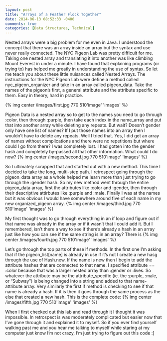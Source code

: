 ```yaml
---
layout: post
title: "Arrays of a Feather Flock Together"
date: 2014-06-13 08:52:33 -0400
comments: true
categories: [Data Structures, Technical]
---
```


Nested arrays were a big problem for me even in Java. I understood the concept that there was an array inside an array but the syntax and use never really connected. The NYC Pigeon Lab was pretty difficult for me. Taking one nested array and translating it into another was like climbing Mount Everest in under a minute.
I have found that explaining programs (or trying to) has helped me greatly in understanding the use of syntax. So let me teach you about these little nuisances called Nested Arrays.
The instructions for the NYC Pigeon Lab were define a method called nyc_pigeon_organizer and take in an array called pigeon_data. Take the names of the pigeon’s first, a general attribute and the attribute specific to them. Easy in theory, hard in practice.
<!-- more -->
{% img center /images/first.jpg 770 510'image' 'images' %}

Pigeon Data is a nested array so to get to the names you need to go through :color, then through :purple, then take each index in the name_array and put that into another array while deleting any repeats. But wait? Doesn’t gender only have one list of names? If I put those names into an array then I wouldn’t have to delete any repeats.
Well I tried that. Yes, I did get an array of names without complications and there were no repetitions but where could I go from there? I was completely lost. I had gotten into the gender hash and completely by-passed all that other information. What could I do now?
{% img center /images/second.jpg 770 510'image' 'images' %}

So I ultimately scrapped that and started out with a new method. This time I decided to take the long, multi-step path. I retrospect going through the pigeon_data array as a whole helped me learn more than just trying to go through the :gender hash.
So my new method went through the entire pigeon_data array, first the attributes like :color and :gender, then through their descriptive attirbutes like :purple and :male. Finally I was at the names but it was obvious I would have somewhere around five of each name in my new organized_pigeon array.
{% img center /images/third.jpg 770 510'image' 'images' %}

My first thought was to go through everything in an if loop and figure out if that name was already in the array or if it wasn’t that I could add it. But I remembered, isn’t there a way to see if there’s already a hash in an array just like how you can see if the same string is in an array?
There is
{% img center /images/fourth.jpg 770 510'image' 'images' %}

Let’s go through the top parts of these if methods. In the first one I’m asking that if the pigeon_list[name] is already in use if it’s not I create a new hasg through the use of Hash.new. If the name is new then I begin to add the attribute hashes that are connected to that name. I specified attribute == :color because that was a larger nested array than :gender or :lives. So whatever the attribute may be the attribute_specific (ie. the :purple, :male, or “Subway”) is being changed into a string and added to that name-attribute array.
Very similarly the first if method is checking to see if that name is already a hash. If it is then it goes through the same process as the else that created a new hash. This is the complete code:
{% img center /images/fifth.jpg 770 510'image' 'images' %}

When I first checked out this lab and read through it I thought it was impossible. In retrospect is was moderately complicated but easier now that I’ve gone through it and explained it to myself.
So if you ever find yourself walking past me and you hear me talking to myself while staring at my computer just know I’m not crazy, I’m just trying to figure out this code :] 
